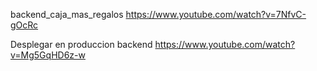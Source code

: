 backend_caja_mas_regalos
https://www.youtube.com/watch?v=7NfvC-gOcRc

Desplegar en produccion backend 
https://www.youtube.com/watch?v=Mg5GqHD6z-w
